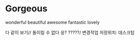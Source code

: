 # Gorgeous
wonderful beautiful awesome fantastic lovely

다 같이 보기// 돌이킬 수 없다
응?
?????/
변경작업
저장위치: 데스크탑
